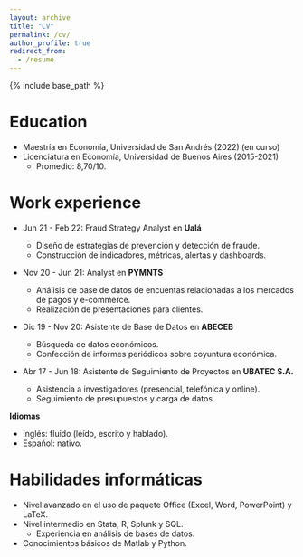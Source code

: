 ```yaml
---
layout: archive
title: "CV"
permalink: /cv/
author_profile: true
redirect_from:
  - /resume
---
```


{% include base_path %}

Education
======
* Maestría en Economía, Universidad de San Andrés (2022) (en curso)
* Licenciatura en Economía, Universidad de Buenos Aires (2015-2021)
  * Promedio: 8,70/10.

Work experience
======
* Jun 21 - Feb 22: Fraud Strategy Analyst en <strong> Ualá </strong>
  * Diseño de estrategias de prevención y detección de fraude.
  * Construcción de indicadores, métricas, alertas y dashboards.

* Nov 20 - Jun 21: Analyst en <strong> PYMNTS </strong>
  * Análisis de base de datos de encuentas relacionadas a los mercados de pagos y e-commerce.
  * Realización de presentaciones para clientes.

* Dic 19 - Nov 20: Asistente de Base de Datos en <strong> ABECEB </strong>
  * Búsqueda de datos económicos.
  * Confección de informes periódicos sobre coyuntura económica.
 
* Abr 17 - Jun 18: Asistente de Seguimiento de Proyectos en <strong> UBATEC S.A. </strong>
  * Asistencia a investigadores (presencial, telefónica y online).
  * Seguimiento de presupuestos y carga de datos.

**Idiomas**

* Inglés: fluido (leído, escrito y hablado).
* Español: nativo.

Habilidades informáticas
======
* Nivel avanzado en el uso de paquete Office (Excel, Word, PowerPoint) y LaTeX.
* Nivel intermedio en Stata, R, Splunk y SQL. 
  * Experiencia en análisis de bases de datos.
* Conocimientos básicos de Matlab y Python.

